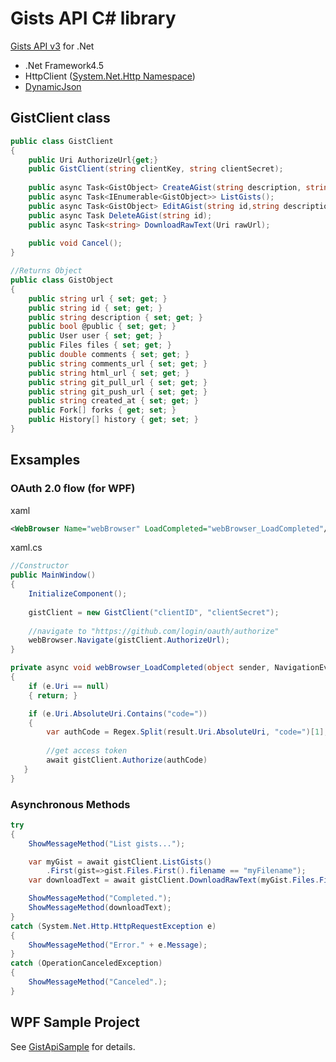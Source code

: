 # Gists API C# library

[Gists API v3](http://developer.github.com/v3/gists/) for .Net
- .Net Framework4.5
- HttpClient ([System.Net.Http Namespace](http://msdn.microsoft.com/library/system.net.http.aspx)) 
- [DynamicJson](http://dynamicjson.codeplex.com/)

## GistClient class

```cs
public class GistClient
{
    public Uri AuthorizeUrl{get;}
    public GistClient(string clientKey, string clientSecret);
    
    public async Task<GistObject> CreateAGist(string description, string fileName, bool isPublic, string content);
    public async Task<IEnumerable<GistObject>> ListGists();
    public async Task<GistObject> EditAGist(string id,string description, string filename, string content);
    public async Task DeleteAGist(string id);
    public async Task<string> DownloadRawText(Uri rawUrl); 
    
    public void Cancel();
}

//Returns Object 
public class GistObject
{
    public string url { set; get; }
    public string id { set; get; }
    public string description { set; get; }
    public bool @public { set; get; }
    public User user { set; get; }
    public Files files { set; get; }
    public double comments { set; get; }
    public string comments_url { set; get; }
    public string html_url { set; get; }
    public string git_pull_url { set; get; }
    public string git_push_url { set; get; }
    public string created_at { set; get; }
    public Fork[] forks { get; set; }
    public History[] history { get; set; }
}
```
## Exsamples
### OAuth 2.0 flow (for WPF)
xaml
```xml
<WebBrowser Name="webBrowser" LoadCompleted="webBrowser_LoadCompleted"/>
```
xaml.cs
```cs
//Constructor
public MainWindow()
{
    InitializeComponent();
    
    gistClient = new GistClient("clientID", "clientSecret");
    
    //navigate to "https://github.com/login/oauth/authorize" 
    webBrowser.Navigate(gistClient.AuthorizeUrl);
}

private async void webBrowser_LoadCompleted(object sender, NavigationEventArgs e) 
{
    if (e.Uri == null)
    { return; }

    if (e.Uri.AbsoluteUri.Contains("code="))
    {
        var authCode = Regex.Split(result.Uri.AbsoluteUri, "code=")[1];
        
        //get access token
        await gistClient.Authorize(authCode)
   }
}
```

### Asynchronous Methods

```cs
try
{
    ShowMessageMethod("List gists...");

    var myGist = await gistClient.ListGists()
        .First(gist=>gist.Files.First().filename == "myFilename");
    var downloadText = await gistClient.DownloadRawText(myGist.Files.First().raw_url);

    ShowMessageMethod("Completed.");
    ShowMessageMethod(downloadText);
}
catch (System.Net.Http.HttpRequestException e)
{
    ShowMessageMethod("Error." + e.Message);
}
catch (OperationCanceledException)
{
    ShowMessageMethod("Canceled".);
}
```

## WPF Sample Project
See [GistApiSample](https://github.com/pierre3/GistsApi/tree/master/GistApiSample) for details.


